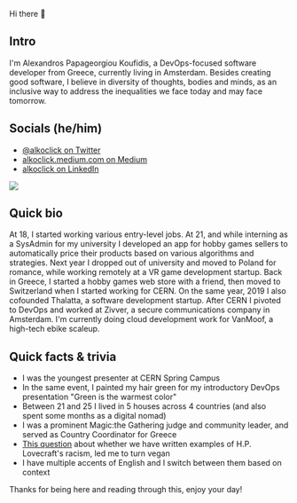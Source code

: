 Hi there 👋

## Intro
I'm Alexandros Papageorgiou Koufidis, a DevOps-focused software developer from Greece, currently living in Amsterdam. Besides creating good software, I believe in diversity of thoughts, bodies and minds, as an inclusive way to address the inequalities we face today and may face tomorrow. 

## Socials (he/him)
- [@alkoclick on Twitter](https://twitter.com/alkoclick)
- [alkoclick.medium.com on Medium](https://alkoclick.medium.com/)
- [alkoclick on LinkedIn](https://www.linkedin.com/in/alkoclick/)

![](https://github-readme-stats.vercel.app/api?username=alkoclick&show_icons=true&theme=solarized-light)

## Quick bio
At 18, I started working various entry-level jobs. At 21, and while interning as a SysAdmin for my university I developed an app for hobby games sellers to automatically price their products based on various algorithms and strategies. Next year I dropped out of university and moved to Poland for romance, while working remotely at a VR game development startup. Back in Greece, I started a hobby games web store with a friend, then moved to Switzerland when I started working for CERN. On the same year, 2019 I also cofounded Thalatta, a software development startup. After CERN I pivoted to DevOps and worked at Zivver, a secure communications company in Amsterdam. I'm currently doing cloud development work for VanMoof, a high-tech ebike scaleup.

## Quick facts & trivia
- I was the youngest presenter at CERN Spring Campus
- In the same event, I painted my hair green for my introductory DevOps presentation "Green is the warmest color"
- Between 21 and 25 I lived in 5 houses across 4 countries (and also spent some months as a digital nomad)
- I was a prominent Magic:the Gathering judge and community leader, and served as Country Coordinator for Greece
- [This question](https://scifi.stackexchange.com/questions/226541/what-are-some-examples-of-lovecrafts-racism-in-his-published-short-stories) about whether we have written examples of H.P. Lovecraft's racism, led me to turn vegan
- I have multiple accents of English and I switch between them based on context

Thanks for being here and reading through this, enjoy your day!

